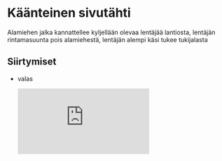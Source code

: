 # Käänteinen sivutähti

Alamiehen jalka kannattellee kyljellään olevaa lentäjää lantiosta, lentäjän rintamasuunta pois alamiehestä, lentäjän alempi käsi tukee tukijalasta

## Siirtymiset

- valas

  <iframe src="https://www.youtube.com/embed/lM49MfstO1Y?start=13&end=25" frameborder="0" allowfullscreen></iframe>
